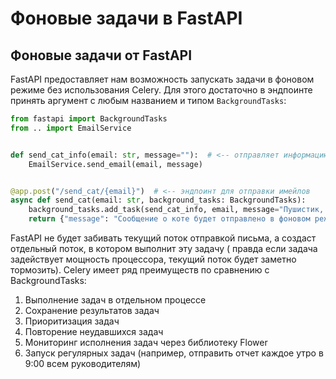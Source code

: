 # Фоновые задачи в FastAPI

## Фоновые задачи от FastAPI

FastAPI предоставляет нам возможность запускать задачи в фоновом режиме без использования Celery. Для этого достаточно в
эндпоинте принять аргумент с любым названием и типом `BackgroundTasks`:

```python
from fastapi import BackgroundTasks
from .. import EmailService


def send_cat_info(email: str, message=""):  # <-- отправляет информацию о котах на почту
    EmailService.send_email(email, message)


@app.post("/send_cat/{email}")  # <-- эндпоинт для отправки имейлов
async def send_cat(email: str, background_tasks: BackgroundTasks):
    background_tasks.add_task(send_cat_info, email, message="Пушистик, 1 месяц, рыжий")
    return {"message": "Сообщение о коте будет отправлено в фоновом режиме"}
```

FastAPI не будет забивать текущий поток отправкой письма, а создаст отдельный поток, в котором выполнит эту задачу (
правда если задача задействует мощность процессора, текущий поток будет заметно тормозить).
Celery имеет ряд преимуществ по сравнению с BackgroundTasks:

1. Выполнение задач в отдельном процессе
2. Сохранение результатов задач
3. Приоритизация задач
4. Повторение неудавшихся задач
5. Мониторинг исполнения задач через библиотеку Flower
6. Запуск регулярных задач (например, отправить отчет каждое утро в 9:00 всем руководителям)
